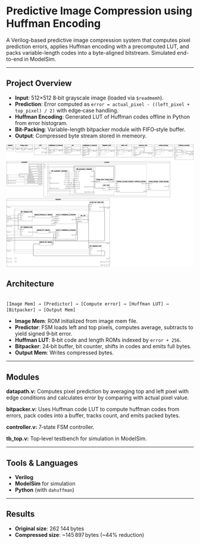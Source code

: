 # Predictive Image Compression using Huffman Encoding

A Verilog-based predictive image compression system that computes pixel prediction errors, applies Huffman encoding with a precomputed LUT, and packs variable-length codes into a byte-aligned bitstream. Simulated end-to-end in ModelSim.

---

## Project Overview

- **Input**: 512×512 8‑bit grayscale image (loaded via `$readmemh`).
- **Prediction**: Error computed as `error = actual_pixel - ((left_pixel + top_pixel) / 2)` with edge‑case handling.
- **Huffman Encoding**: Generated LUT of Huffman codes offline in Python from error histogram.
- **Bit-Packing**: Variable-length bitpacker module with FIFO‑style buffer.
- **Output**: Compressed byte stream stored in memeory.


![Block Diagram](<docs/block_diagram.png>)
## Architecture

```

[Image Mem] → [Predictor] → [Compute error] → [Huffman LUT] → [Bitpacker] → [Output Mem]
```

- **Image Mem**: ROM initialized from image mem file.
- **Predictor**: FSM loads left and top pixels, computes average, subtracts to yield signed 9‑bit error.
- **Huffman LUT**: 8‑bit code and length ROMs indexed by `error + 256`.
- **Bitpacker**: 24‑bit buffer, bit counter, shifts in codes and emits full bytes.
- **Output Mem**: Writes compressed bytes.

---

## Modules

**datapath.v:** Computes pixel prediction by averaging top and left pixel with edge conditions and calculates error by comparing with actual pixel value.

**bitpacker.v:** Uses Huffman code LUT to compute huffman codes from errors, pack codes into a buffer, tracks count, and emits packed bytes.

**controller.v:** 7‑state FSM controller.

**tb_top.v:** Top‑level testbench for simulation in ModelSim.      

---



## Tools & Languages

- **Verilog**
- **ModelSim** for simulation
- **Python** (with `dahuffman`) 


---

## Results

- **Original size**: 262 144 bytes
- **Compressed size**: \~145 897 bytes (\~44% reduction)

